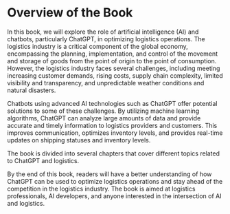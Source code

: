 Overview of the Book
==================================

In this book, we will explore the role of artificial intelligence (AI) and chatbots, particularly ChatGPT, in optimizing logistics operations. The logistics industry is a critical component of the global economy, encompassing the planning, implementation, and control of the movement and storage of goods from the point of origin to the point of consumption. However, the logistics industry faces several challenges, including meeting increasing customer demands, rising costs, supply chain complexity, limited visibility and transparency, and unpredictable weather conditions and natural disasters.

Chatbots using advanced AI technologies such as ChatGPT offer potential solutions to some of these challenges. By utilizing machine learning algorithms, ChatGPT can analyze large amounts of data and provide accurate and timely information to logistics providers and customers. This improves communication, optimizes inventory levels, and provides real-time updates on shipping statuses and inventory levels.

The book is divided into several chapters that cover different topics related to ChatGPT and logistics.

By the end of this book, readers will have a better understanding of how ChatGPT can be used to optimize logistics operations and stay ahead of the competition in the logistics industry. The book is aimed at logistics professionals, AI developers, and anyone interested in the intersection of AI and logistics.


